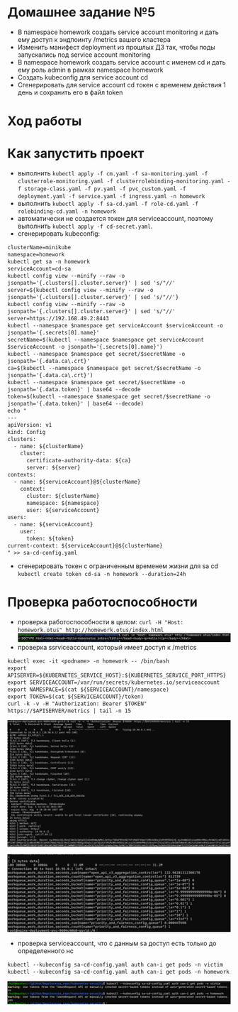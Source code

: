# Домашнее задание №5

- В namespace homework создать service account monitoring и дать ему доступ к эндпоинту /metrics вашего кластера
- Изменить манифест deployment из прошлых ДЗ так, чтобы поды запускались под service account monitoring
- В namespace homework создать service account с именем cd и дать ему роль admin в рамках namespace homework
- Создать kubeconfig для service account cd
- Сгенерировать для service account cd токен с временем действия 1 день и сохранить его в файл token

# Ход работы

# Как запустить проект 

- выполнить `kubectl apply -f cm.yaml -f sa-monitoring.yaml -f clusterrole-monitoring.yaml -f clusterrolebinding-monitoring.yaml -f storage-class.yaml -f pv.yaml -f pvc_custom.yaml -f deployment.yaml -f service.yaml -f ingress.yaml -n homework`
- выполнить `kubectl apply -f sa-cd.yaml -f role-cd.yaml -f rolebinding-cd.yaml -n homework`
- автоматически не создается токен для serviceaccount, поэтому выполнить `kubectl apply -f cd-secret.yaml`. 
- сгенерировать kubeconfig: 

```
clusterName=minikube
namespace=homework
kubectl get sa -n homework
serviceAccount=cd-sa
kubectl config view --minify --raw -o jsonpath='{.clusters[].cluster.server}' | sed 's/"//'
server=${kubectl config view --minify --raw -o jsonpath='{.clusters[].cluster.server}' | sed 's/"//'}
kubectl config view --minify --raw -o jsonpath='{.clusters[].cluster.server}' | sed 's/"//'
server=https://192.168.49.2:8443
kubectl --namespace $namespace get serviceAccount $serviceAccount -o jsonpath='{.secrets[0].name}'
secretName=$(kubectl --namespace $namespace get serviceAccount $serviceAccount -o jsonpath='{.secrets[0].name}')
kubectl --namespace $namespace get secret/$secretName -o jsonpath='{.data.ca\.crt}'
ca=$(kubectl --namespace $namespace get secret/$secretName -o jsonpath='{.data.ca\.crt}')
kubectl --namespace $namespace get secret/$secretName -o jsonpath='{.data.token}' | base64 --decode
token=$(kubectl --namespace $namespace get secret/$secretName -o jsonpath='{.data.token}' | base64 --decode)
echo "
---
apiVersion: v1
kind: Config
clusters:
  - name: ${clusterName}
    cluster:
      certificate-authority-data: ${ca}
      server: ${server}
contexts:
  - name: ${serviceAccount}@${clusterName}
    context:
      cluster: ${clusterName}
      namespace: ${namespace}
      user: ${serviceAccount}
users:
  - name: ${serviceAccount}
    user:
      token: ${token}
current-context: ${serviceAccount}@${clusterName}
" >> sa-cd-config.yaml
```

- сгенерировать токен с ограниченным временем жизни для sa cd `kubectl create token cd-sa -n homework --duration=24h`

# Проверка работоспособности 

- проверка работоспособности в целом: `curl -H "Host: homework.otus" http://homework.otus/index.html`
![](image.png)
- проверка ssrviceaccount, который имеет доступ к /metrics 

```
kubectl exec -it <podname> -n homework -- /bin/bash
export APISERVER=${KUBERNETES_SERVICE_HOST}:${KUBERNETES_SERVICE_PORT_HTTPS}
export SERVICEACCOUNT=/var/run/secrets/kubernetes.io/serviceaccount
export NAMESPACE=$(cat ${SERVICEACCOUNT}/namespace)
export TOKEN=$(cat ${SERVICEACCOUNT}/token)
curl -k -v -H "Authorization: Bearer $TOKEN" https://$APISERVER/metrics | tail -n 15
```

![alt text](image-1.png)

![alt text](image-2.png)

- проверка serviceaccount, что с данным sa доступ есть только до определенного нс

```
kubectl --kubeconfig sa-cd-config.yaml auth can-i get pods -n victim
kubectl --kubeconfig sa-cd-config.yaml auth can-i get pods -n homework
```

![](image-3.png)